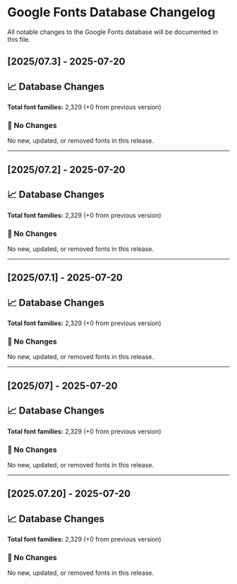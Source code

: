 # Google Fonts Database Changelog

All notable changes to the Google Fonts database will be documented in this file.

## [2025/07.3] - 2025-07-20

## 📈 Database Changes

**Total font families:** 2,329 (+0 from previous version)

### 📝 No Changes

No new, updated, or removed fonts in this release.

---

## [2025/07.2] - 2025-07-20

## 📈 Database Changes

**Total font families:** 2,329 (+0 from previous version)

### 📝 No Changes

No new, updated, or removed fonts in this release.

---

## [2025/07.1] - 2025-07-20

## 📈 Database Changes

**Total font families:** 2,329 (+0 from previous version)

### 📝 No Changes

No new, updated, or removed fonts in this release.

---

## [2025/07] - 2025-07-20

## 📈 Database Changes

**Total font families:** 2,329 (+0 from previous version)

### 📝 No Changes

No new, updated, or removed fonts in this release.

---

## [2025.07.20] - 2025-07-20

## 📈 Database Changes

**Total font families:** 2,329 (+0 from previous version)

### 📝 No Changes

No new, updated, or removed fonts in this release.
